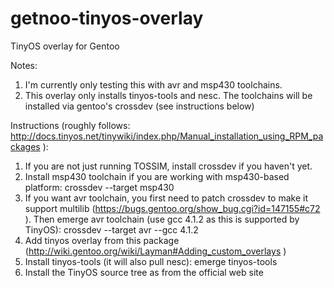 getnoo-tinyos-overlay
=====================

TinyOS overlay for Gentoo

Notes:
1. I'm currently only testing this with avr and msp430 toolchains.
2. This overlay only installs tinyos-tools and nesc. The toolchains will be installed via gentoo's crossdev (see instructions below)

Instructions (roughly follows: http://docs.tinyos.net/tinywiki/index.php/Manual_installation_using_RPM_packages ):

1. If you are not just running TOSSIM, install crossdev if you haven't yet.
2. Install msp430 toolchain if you are working with msp430-based platform: crossdev --target msp430
3. If you want avr toolchain, you first need to patch crossdev to make it support multilib (https://bugs.gentoo.org/show_bug.cgi?id=147155#c72 ). Then emerge avr toolchain (use gcc 4.1.2 as this is supported by TinyOS): crossdev --target avr --gcc 4.1.2
3. Add tinyos overlay from this package (http://wiki.gentoo.org/wiki/Layman#Adding_custom_overlays )
4. Install tinyos-tools (it will also pull nesc): emerge tinyos-tools
5. Install the TinyOS source tree as from the official web site
